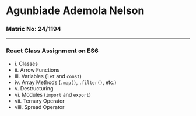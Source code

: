 # Agunbiade Ademola Nelson

### Matric No: 24/1194

---

### React Class Assignment on ES6

* i. Classes
* ii. Arrow Functions
* iii. Variables (`let` and `const`)
* iv. Array Methods (`.map()`, `.filter()`, etc.)
* v. Destructuring
* vi. Modules (`import` and `export`)
* vii. Ternary Operator
* viii. Spread Operator

